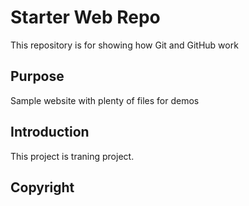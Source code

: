 # Starter Web Repo

This repository is for showing how Git and GitHub work

## Purpose

Sample website with plenty of files for demos

## Introduction
This project is traning project.

## Copyright